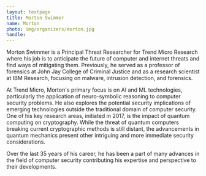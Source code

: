```yaml
---
layout: textpage
title: Morton Swimmer
name: Morton
photo: img/organizers/morton.jpg
handle: 
---
```


Morton Swimmer is a Principal Threat Researcher for Trend Micro Research where his job is to anticipate the future of computer and internet threats and find ways of mitigating them. Previously, he served as a professor of forensics at John Jay College of Criminal Justice and as a research scientist at IBM Research, focusing on malware, intrusion detection, and forensics.

At Trend Micro, Morton's primary focus is on AI and ML technologies, particularly the application of neuro-symbolic reasoning to computer security problems. He also explores the potential security implications of emerging technologies outside the traditional domain of computer security. One of his key research areas, initiated in 2017, is the impact of quantum computing on cryptography. While the threat of quantum computers breaking current cryptographic methods is still distant, the advancements in quantum mechanics present other intriguing and more immediate security considerations.

Over the last 35 years of his career, he has been a part of many advances in the field of computer security contributing his expertise and perspective to their developments.
